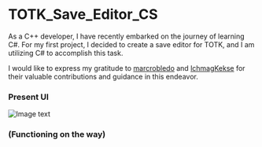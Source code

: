 # TOTK_Save_Editor_CS
 
As a C++ developer, I have recently embarked on the journey of learning C#. For my first project, I decided to create a save editor for TOTK, and I am utilizing C# to accomplish this task. 

I would like to express my gratitude to [marcrobledo](https://github.com/marcrobledo/savegame-editors/tree/master/zelda-totk) and [lchmagKekse](https://github.com/lchmagKekse/TOTK-SaveGame-Editor) for their valuable contributions and guidance in this endeavor.


### Present UI

![Image text](https://github.com/Sk-22-2-11/TOTK_Save_Editor_CS/blob/main/pictures/screenshot_ui.jpg)

### (Functioning on the way)


